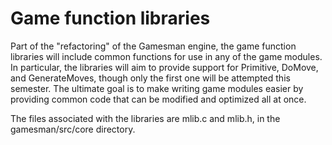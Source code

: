 Game function libraries
=======================

Part of the "refactoring" of the Gamesman engine, the game function libraries will include common functions for use in any of the game modules. In particular, the libraries will aim to provide support for Primitive, DoMove, and GenerateMoves, though only the first one will be attempted this semester. The ultimate goal is to make writing game modules easier by providing common code that can be modified and optimized all at once.

The files associated with the libraries are mlib.c and mlib.h, in the gamesman/src/core directory.
